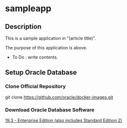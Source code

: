 # sampleapp

## Description
This is a sample application in "(article title)".

The purpose of this application is above.

 - To Do : write contents.

## Setup Oracle Database
### Clone Official Repository
git clone https://github.com/oracle/docker-images.git

### Download Oracle Database Software
<a href="https://www.oracle.com/database/technologies/oracle-database-software-downloads.html">19.3 - Enterprise Edition (also includes Standard Edition 2)</a>
